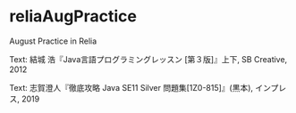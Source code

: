 # reliaAugPractice
August Practice in Relia

Text: 結城 浩『Java言語プログラミングレッスン [第３版]』上下, SB Creative, 2012

Text: 志賀澄人『徹底攻略 Java SE11 Silver 問題集[1Z0-815]』(黒本), インプレス, 2019

　
